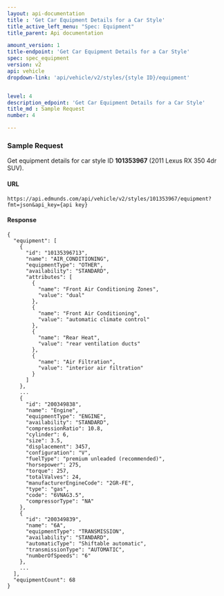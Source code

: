 ```yaml
---
layout: api-documentation
title : 'Get Car Equipment Details for a Car Style'
title_active_left_menu: "Spec: Equipment"
title_parent: Api documentation

amount_version: 1
title-endpoint: 'Get Car Equipment Details for a Car Style'
spec: spec_equipment
version: v2
api: vehicle
dropdown-link: 'api/vehicle/v2/styles/{style ID}/equipment'


level: 4
description_edpoint: 'Get Car Equipment Details for a Car Style'
title_md : Sample Request
number: 4

---
```


### Sample Request

Get equipment details for car style ID **101353967** (2011 Lexus RX 350 4dr SUV).

#### URL

	https://api.edmunds.com/api/vehicle/v2/styles/101353967/equipment?fmt=json&api_key={api key}
	
#### Response
	
	{
	  "equipment": [
	    {
	      "id": "10135396713",
	      "name": "AIR_CONDITIONING",
	      "equipmentType": "OTHER",
	      "availability": "STANDARD",
	      "attributes": [
	        {
	          "name": "Front Air Conditioning Zones",
	          "value": "dual"
	        },
	        {
	          "name": "Front Air Conditioning",
	          "value": "automatic climate control"
	        },
	        {
	          "name": "Rear Heat",
	          "value": "rear ventilation ducts"
	        },
	        {
	          "name": "Air Filtration",
	          "value": "interior air filtration"
	        }
	      ]
	    },
	    ...
	    {
	      "id": "200349838",
	      "name": "Engine",
	      "equipmentType": "ENGINE",
	      "availability": "STANDARD",
	      "compressionRatio": 10.8,
	      "cylinder": 6,
	      "size": 3.5,
	      "displacement": 3457,
	      "configuration": "V",
	      "fuelType": "premium unleaded (recommended)",
	      "horsepower": 275,
	      "torque": 257,
	      "totalValves": 24,
	      "manufacturerEngineCode": "2GR-FE",
	      "type": "gas",
	      "code": "6VNAG3.5",
	      "compressorType": "NA"
	    },
	    {
	      "id": "200349839",
	      "name": "6A",
	      "equipmentType": "TRANSMISSION",
	      "availability": "STANDARD",
	      "automaticType": "Shiftable automatic",
	      "transmissionType": "AUTOMATIC",
	      "numberOfSpeeds": "6"
	    },
	    ...
	  ],
	  "equipmentCount": 68
	}